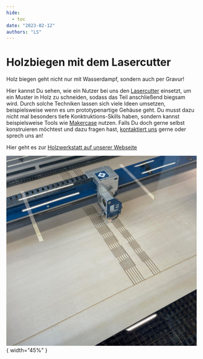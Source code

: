 ```yaml
---
hide:
  - toc
date: "2023-02-12"  
authors: "LS"
---
```


# Holzbiegen mit dem Lasercutter

Holz biegen geht nicht nur mit Wasserdampf, sondern auch per Gravur!

Hier kannst Du sehen, wie ein Nutzer bei uns den [Lasercutter](../designlabor.md#laser) einsetzt, um ein Muster in Holz zu schneiden, sodass das Teil anschließend biegsam wird.
Durch solche Techniken lassen sich viele Ideen umsetzen, beispielsweise wenn es um prototypenartige Gehäuse geht. Du musst dazu nicht mal besonders tiefe Konktruktions-Skills haben, sondern kannst beispielsweise Tools wie [Makercase](https://www.makercase.com/#/) nutzen.
Falls Du doch gerne selbst konstruieren möchtest und dazu fragen hast, [kontaktiert uns](../kontakt.md) gerne oder sprech uns an!

Hier geht es zur [Holzwerkstatt auf unserer Webseite](../holzwerkstatt.md)

![Der Epilog Lasercutter schneidet in einem Streifenmuster kleine Striche in das Holz, um es biegbar zu machen.](../medien/2023-02-12.jpg){ width="45%" }

